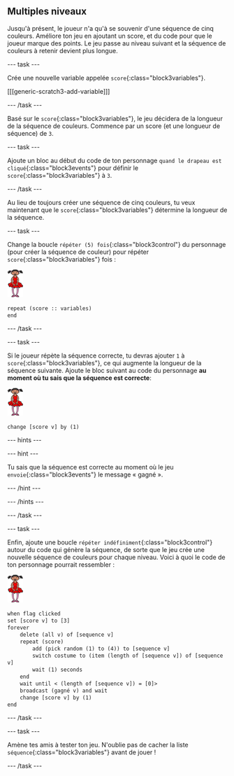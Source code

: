 ## Multiples niveaux

Jusqu'à présent, le joueur n'a qu'à se souvenir d'une séquence de cinq couleurs. Améliore ton jeu en ajoutant un score, et du code pour que le joueur marque des points. Le jeu passe au niveau suivant et la séquence de couleurs à retenir devient plus longue.

--- task ---

Crée une nouvelle variable appelée `score`{:class="block3variables"}.

[[[generic-scratch3-add-variable]]]

--- /task ---

Basé sur le `score`{:class="block3variables"}, le jeu décidera de la longueur de la séquence de couleurs. Commence par un score (et une longueur de séquence) de `3`.

--- task ---

Ajoute un bloc au début du code de ton personnage `quand le drapeau est cliqué`{:class="block3events"} pour définir le `score`{:class="block3variables"} à `3`.

--- /task ---

Au lieu de toujours créer une séquence de cinq couleurs, tu veux maintenant que le `score`{:class="block3variables"} détermine la longueur de la séquence.

--- task ---

Change la boucle `répéter (5) fois`{:class="block3control"} du personnage (pour créer la séquence de couleur) pour répéter `score`{:class="block3variables"} fois :

![sprites](images/ballerina.png)

```blocks3
repeat (score :: variables)
end
```

--- /task ---

--- task ---

Si le joueur répète la séquence correcte, tu devras ajouter `1` à `score`{:class="block3variables"}, ce qui augmente la longueur de la séquence suivante. Ajoute le bloc suivant au code du personnage **au moment où tu sais que la séquence est correcte**:

![sprites](images/ballerina.png)

```blocks3
change [score v] by (1)
```

--- hints ---

--- hint ---

Tu sais que la séquence est correcte au moment où le jeu `envoie`{:class="block3events"} le message « gagné ».

--- /hint ---

--- /hints ---

--- /task ---

--- task ---

Enfin, ajoute une boucle `répéter indéfiniment`{:class="block3control"} autour du code qui génère la séquence, de sorte que le jeu crée une nouvelle séquence de couleurs pour chaque niveau. Voici à quoi le code de ton personnage pourrait ressembler :

![ballerine](images/ballerina.png)

```blocks3
when flag clicked
set [score v] to [3]
forever
	delete (all v) of [sequence v]
	repeat (score)
		add (pick random (1) to (4)) to [sequence v]
		switch costume to (item (length of [sequence v]) of [sequence v]
		wait (1) seconds
	end
	wait until < (length of [sequence v]) = [0]>
	broadcast (gagné v) and wait
	change [score v] by (1)
end
```

--- /task ---

--- task ---

Amène tes amis à tester ton jeu. N'oublie pas de cacher la liste `séquence`{:class="block3variables"} avant de jouer !

--- /task ---
